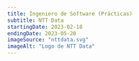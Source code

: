 ```yaml
---
title: Ingeniero de Software (Prácticas)
subtitle: NTT Data
startingDate: 2023-02-18
endingDate: 2023-05-20
imageSource: "nttdata.svg"
imageAlt: "Logo de NTT Data"
---
```


